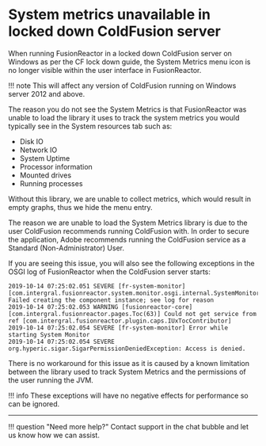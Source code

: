 # System metrics unavailable in locked down ColdFusion server

When running FusionReactor in a locked down ColdFusion server on Windows as per the CF lock down guide, the System Metrics menu icon is no longer visible within the user interface in FusionReactor.

!!! note
    This will affect any version of ColdFusion running on Windows server 2012 and above.

The reason you do not see the System Metrics is that FusionReactor was unable to load the library it uses to track the system metrics you would typically see in the System resources tab such as:

- Disk IO
- Network IO
- System Uptime
- Processor information
- Mounted drives
- Running processes

Without this library, we are unable to collect metrics, which would result in empty graphs, thus we hide the menu entry.

The reason we are unable to load the System Metrics library is due to the user ColdFusion recommends running ColdFusion with. In order to secure the application, Adobe recommends running the ColdFusion service as a Standard (Non-Administrator) User.

If you are seeing this issue, you will also see the following exceptions in the OSGI log of FusionReactor when the ColdFusion server starts:

````
2019-10-14 07:25:02.051 SEVERE [fr-system-monitor] [com.intergral.fusionreactor.system.monitor.osgi.internal.SystemMonitorComponent(425)] Failed creating the component instance; see log for reason
2019-10-14 07:25:02.053 WARNING [fusionreactor-core] [com.intergral.fusionreactor.pages.Toc(63)] Could not get service from ref [com.intergral.fusionreactor.plugin.caps.IUxTocContributor]
2019-10-14 07:25:02.054 SEVERE [fr-system-monitor] Error while starting System Monitor
2019-10-14 07:25:02.054 SEVERE org.hyperic.sigar.SigarPermissionDeniedException: Access is denied.
````

There is no workaround for this issue as it is caused by a known limitation between the library used to track System Metrics and the permissions of the user running the JVM.


!!! info
    These exceptions will have no negative effects for performance so can be ignored.

___

!!! question "Need more help?"
    Contact support in the chat bubble and let us know how we can assist. 
